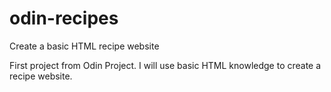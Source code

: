 # odin-recipes
Create a basic HTML recipe website 

First project from Odin Project. I will use basic HTML knowledge to create a recipe website.